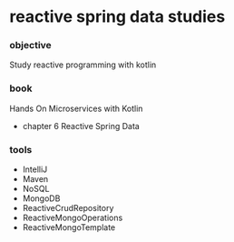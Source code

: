 # reactive spring data studies

### objective
Study reactive programming with kotlin

### book
Hands On Microservices with Kotlin

- chapter 6  Reactive Spring Data

### tools

- IntelliJ
- Maven
- NoSQL
- MongoDB
- ReactiveCrudRepository
- ReactiveMongoOperations
- ReactiveMongoTemplate